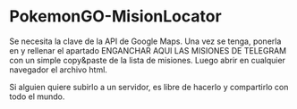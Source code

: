 # PokemonGO-MisionLocator

Se necesita la clave de la API de Google Maps. Una vez se tenga, ponerla en <GOOGLE MAPS KEY> y rellenar el apartado ENGANCHAR AQUI LAS MISIONES DE TELEGRAM con un simple copy&paste de la lista de misiones. Luego abrir en cualquier navegador el archivo html.
  
Si alguien quiere subirlo a un servidor, es libre de hacerlo y compartirlo con todo el mundo.
  
